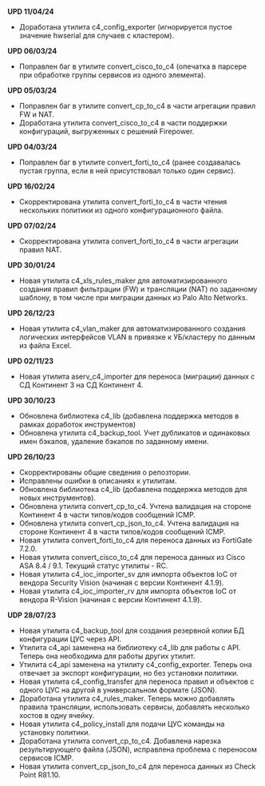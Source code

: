 **UPD 11/04/24**

- Доработана утилита c4_config_exporter (игнорируется пустое значение hwserial для случаев с кластером).

**UPD 06/03/24**

- Поправлен баг в утилите convert_cisco_to_c4 (опечатка в парсере при обработке группы сервисов из одного элемента).

**UPD 05/03/24**

- Поправлен баг в утилите convert_cp_to_c4 в части агрегации правил FW и NAT.
- Доработана утилита convert_cisco_to_c4 в части поддержки конфигураций, выгруженных с решений Firepower.

**UPD 04/03/24**

- Поправлен баг в утилите convert_forti_to_c4 (ранее создавалась пустая группа, если в ней присутствовал только один сервис).

**UPD 16/02/24**

- Скорректирована утилита convert_forti_to_c4 в части чтения нескольких политики из одного конфигурационного файла.

**UPD 07/02/24**

- Скорректирована утилита convert_forti_to_c4 в части агрегации правил NAT.

**UPD 30/01/24**

- Новая утилита c4_xls_rules_maker для автоматизированного создания правил фильтрации (FW) и трансляции (NAT) по заданному шаблону, в том числе при миграции данных из Palo Alto Networks.

**UPD 26/12/23**

- Новая утилита c4_vlan_maker для автоматизированного создания логических интерфейсов VLAN в привязке к УБ/кластеру по данным из файла Excel.

**UPD 02/11/23**

- Новая утилита aserv_c4_importer для переноса (миграции) данных с СД Континент 3 на СД Континент 4.

**UPD 30/10/23**

- Обновлена библиотека c4_lib (добавлена поддержка методов в рамках доработок инструментов)
- Обновлена утилита c4_backup_tool. Учет дубликатов и одинаковых имен бэкапов, удаление бэкапов по заданному имени.

**UPD 26/10/23**

- Скорректированы общие сведения о репозтории.
- Исправлены ошибки в описаниях к утилитам.
- Обновлена библиотека c4_lib (добавлена поддержка методов для новых инструментов).
- Обновлена утилита convert_cp_to_c4. Учтена валидация на стороне Континент 4 в части типов/кодов сообщений ICMP.
- Обновлена утилита convert_cp_json_to_c4. Учтена валидация на стороне Континент 4 в части типов/кодов сообщений ICMP.
- Новая утилита convert_forti_to_c4 для переноса данных из FortiGate 7.2.0.
- Новая утилита convert_cisco_to_c4 для переноса данных из Cisco ASA 8.4 / 9.1. Текущий статус утилиты - RC.
- Новая утилита c4_ioc_importer_sv для импорта объектов IoC от вендора Security Vision (начиная с версии Континент 4.1.9).
- Новая утилита с4_ioc_importer_rv для импорта объектов IoC от вендора R-Vision (начиная с версии Континент 4.1.9).

**UDP 28/07/23**

- Новая утилита c4_backup_tool для создания резервной копии БД конфигурации ЦУС через API.
- Утилита с4_api заменена на библиотеку c4_lib для работы с API. Теперь она необходима для работы других утилит.
- Утилита c4_api заменена на утилиту c4_config_exporter. Теперь она отвечает за экспорт конфигурации, но без установки политики.
- Новая утилита c4_config_transfer для переноса правил и объектов с одного ЦУС на другой в универсальном формате (JSON).
- Доработана утилита c4_rules_maker. Теперь можно добавлять правила трансляции, использовать сервисы, добавлять несколько хостов в одну ячейку.
- Новая утилита c4_policy_install для подачи ЦУС команды на установку политики.
- Доработана утилита convert_cp_to_c4. Добавлена нарезка результирующего файла (JSON), исправлена проблема с переносом сервисов ICMP.
- Новая утилита convert_cp_json_to_c4 для переноса данных из Check Point R81.10.
